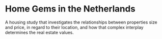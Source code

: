 # Home Gems in the Netherlands

A housing study that investigates the relationships between properties size and price, in regard to their location, and how that complex interplay determines the real estate values.
